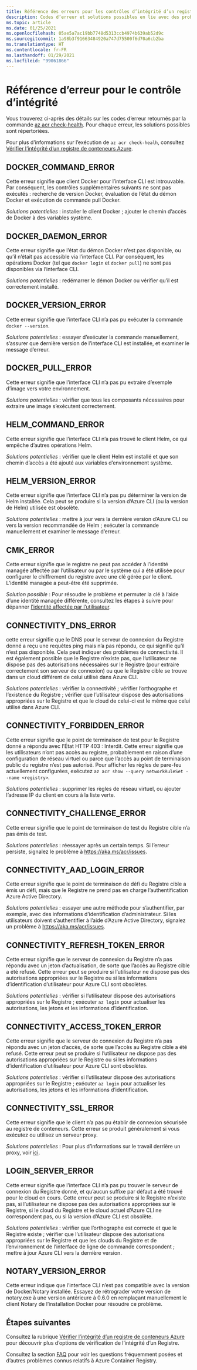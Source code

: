 ```yaml
---
title: Référence des erreurs pour les contrôles d’intégrité d’un registre
description: Codes d’erreur et solutions possibles en lie avec des problèmes détectés en exécutant la commande de diagnostic az acr check-health dans Azure Container Registry
ms.topic: article
ms.date: 01/25/2021
ms.openlocfilehash: 05ae5a7ac19bb7748d5313ccb4974b639ab52d9c
ms.sourcegitcommit: 1a98b3f91663484920a747d75500f6d70a6cb2ba
ms.translationtype: HT
ms.contentlocale: fr-FR
ms.lasthandoff: 01/29/2021
ms.locfileid: "99061866"
---
```

# <a name="health-check-error-reference"></a>Référence d’erreur pour le contrôle d’intégrité

Vous trouverez ci-après des détails sur les codes d’erreur retournés par la commande [az acr check-health][az-acr-check-health]. Pour chaque erreur, les solutions possibles sont répertoriées.

Pour plus d’informations sur l’exécution de `az acr check-healh`, consultez [Vérifier l’intégrité d’un registre de conteneurs Azure](container-registry-check-health.md).

## <a name="docker_command_error"></a>DOCKER_COMMAND_ERROR

Cette erreur signifie que client Docker pour l’interface CLI est introuvable. Par conséquent, les contrôles supplémentaires suivants ne sont pas exécutés : recherche de version Docker, évaluation de l’état du démon Docker et exécution de commande pull Docker.

*Solutions potentielles* : installer le client Docker ; ajouter le chemin d’accès de Docker à des variables système.

## <a name="docker_daemon_error"></a>DOCKER_DAEMON_ERROR

Cette erreur signifie que l’état du démon Docker n’est pas disponible, ou qu’il n’était pas accessible via l’interface CLI. Par conséquent, les opérations Docker (tel que `docker login` et `docker pull`) ne sont pas disponibles via l’interface CLI.

*Solutions potentielles* : redémarrer le démon Docker ou vérifier qu’il est correctement installé.

## <a name="docker_version_error"></a>DOCKER_VERSION_ERROR

Cette erreur signifie que l’interface CLI n’a pas pu exécuter la commande `docker --version`.

*Solutions potentielles* : essayer d’exécuter la commande manuellement, s’assurer que dernière version de l’interface CLI est installée, et examiner le message d’erreur.

## <a name="docker_pull_error"></a>DOCKER_PULL_ERROR

Cette erreur signifie que l’interface CLI n’a pas pu extraire d’exemple d’image vers votre environnement.

*Solutions potentielles* : vérifier que tous les composants nécessaires pour extraire une image s’exécutent correctement.

## <a name="helm_command_error"></a>HELM_COMMAND_ERROR

Cette erreur signifie que l’interface CLI n’a pas trouvé le client Helm, ce qui empêche d’autres opérations Helm.

*Solutions potentielles* : vérifier que le client Helm est installé et que son chemin d’accès a été ajouté aux variables d’environnement système.

## <a name="helm_version_error"></a>HELM_VERSION_ERROR

Cette erreur signifie que l’interface CLI n’a pas pu déterminer la version de Helm installée. Cela peut se produire si la version d’Azure CLI (ou la version de Helm) utilisée est obsolète.

*Solutions potentielles* : mettre à jour vers la dernière version d’Azure CLI ou vers la version recommandée de Helm ; exécuter la commande manuellement et examiner le message d’erreur.

## <a name="cmk_error"></a>CMK_ERROR

Cette erreur signifie que le registre ne peut pas accéder à l’identité managée affectée par l’utilisateur ou par le système qui a été utilisée pour configurer le chiffrement du registre avec une clé gérée par le client. L’identité managée a peut-être été supprimée.  

*Solution possible* : Pour résoudre le problème et permuter la clé à l’aide d’une identité managée différente, consultez les étapes à suivre pour dépanner [l’identité affectée par l’utilisateur](container-registry-customer-managed-keys.md#troubleshoot).

## <a name="connectivity_dns_error"></a>CONNECTIVITY_DNS_ERROR

cette erreur signifie que le DNS pour le serveur de connexion du Registre donné a reçu une requêtes ping mais n’a pas répondu, ce qui signifie qu’il n’est pas disponible. Cela peut indiquer des problèmes de connectivité. Il est également possible que le Registre n’existe pas, que l’utilisateur ne dispose pas des autorisations nécessaires sur le Registre (pour extraire correctement son serveur de connexion) ou que le Registre cible se trouve dans un cloud différent de celui utilisé dans Azure CLI.

*Solutions potentielles* : vérifier la connectivité ; vérifier l’orthographe et l’existence du Registre ; vérifier que l’utilisateur dispose des autorisations appropriées sur le Registre et que le cloud de celui-ci est le même que celui utilisé dans Azure CLI.

## <a name="connectivity_forbidden_error"></a>CONNECTIVITY_FORBIDDEN_ERROR

Cette erreur signifie que le point de terminaison de test pour le Registre donné a répondu avec l’État HTTP 403 : Interdit. Cette erreur signifie que les utilisateurs n’ont pas accès au registre, probablement en raison d’une configuration de réseau virtuel ou parce que l’accès au point de terminaison public du registre n’est pas autorisé. Pour afficher les règles de pare-feu actuellement configurées, exécutez `az acr show --query networkRuleSet --name <registry>`.

*Solutions potentielles* : supprimer les règles de réseau virtuel, ou ajouter l’adresse IP du client en cours à la liste verte.

## <a name="connectivity_challenge_error"></a>CONNECTIVITY_CHALLENGE_ERROR

Cette erreur signifie que le point de terminaison de test du Registre cible n’a pas émis de test.

*Solutions potentielles* : réessayer après un certain temps. Si l’erreur persiste, signalez le problème à https://aka.ms/acr/issues.

## <a name="connectivity_aad_login_error"></a>CONNECTIVITY_AAD_LOGIN_ERROR

Cette erreur signifie que le point de terminaison de défi du Registre cible a émis un défi, mais que le Registre ne prend pas en charge l’authentification Azure Active Directory.

*Solutions potentielles* : essayer une autre méthode pour s’authentifier, par exemple, avec des informations d’identification d’administrateur. Si les utilisateurs doivent s’authentifier à l’aide d’Azure Active Directory, signalez un problème à https://aka.ms/acr/issues.

## <a name="connectivity_refresh_token_error"></a>CONNECTIVITY_REFRESH_TOKEN_ERROR

Cette erreur signifie que le serveur de connexion du Registre n’a pas répondu avec un jeton d’actualisation, de sorte que l’accès au Registre cible a été refusé. Cette erreur peut se produire si l’utilisateur ne dispose pas des autorisations appropriées sur le Registre ou si les informations d’identification d’utilisateur pour Azure CLI sont obsolètes.

*Solutions potentielles* : vérifier si l’utilisateur dispose des autorisations appropriées sur le Registre ; exécuter `az login` pour actualiser les autorisations, les jetons et les informations d’identification.

## <a name="connectivity_access_token_error"></a>CONNECTIVITY_ACCESS_TOKEN_ERROR

Cette erreur signifie que le serveur de connexion du Registre n’a pas répondu avec un jeton d’accès, de sorte que l’accès au Registre cible a été refusé. Cette erreur peut se produire si l’utilisateur ne dispose pas des autorisations appropriées sur le Registre ou si les informations d’identification d’utilisateur pour Azure CLI sont obsolètes.

*Solutions potentielles* : vérifier si l’utilisateur dispose des autorisations appropriées sur le Registre ; exécuter `az login` pour actualiser les autorisations, les jetons et les informations d’identification.

## <a name="connectivity_ssl_error"></a>CONNECTIVITY_SSL_ERROR

Cette erreur signifie que le client n’a pas pu établir de connexion sécurisée au registre de conteneurs. Cette erreur se produit généralement si vous exécutez ou utilisez un serveur proxy.

*Solutions potentielles* : Pour plus d’informations sur le travail derrière un proxy, voir [ici](/cli/azure/use-cli-effectively).

## <a name="login_server_error"></a>LOGIN_SERVER_ERROR

Cette erreur signifie que l’interface CLI n’a pas pu trouver le serveur de connexion du Registre donné, et qu’aucun suffixe par défaut a été trouvé pour le cloud en cours. Cette erreur peut se produire si le Registre n’existe pas, si l’utilisateur ne dispose pas des autorisations appropriées sur le Registre, si le cloud du Registre et le cloud actuel d’Azure CLI ne correspondent pas, ou si la version d’Azure CLI est obsolète.

*Solutions potentielles* : vérifier que l’orthographe est correcte et que le Registre existe ; vérifier que l’utilisateur dispose des autorisations appropriées sur le Registre et que les clouds du Registre et de l’environnement de l’interface de ligne de commande correspondent ; mettre à jour Azure CLI vers la dernière version.

## <a name="notary_version_error"></a>NOTARY_VERSION_ERROR

Cette erreur indique que l’interface CLI n’est pas compatible avec la version de Docker/Notary installée. Essayez de rétrograder votre version de notary.exe à une version antérieure à 0.6.0 en remplaçant manuellement le client Notary de l’installation Docker pour résoudre ce problème.

## <a name="next-steps"></a>Étapes suivantes

Consultez la rubrique [Vérifier l’intégrité d’un registre de conteneurs Azure](container-registry-check-health.md) pour découvrir plus d’options de vérification de l’intégrité d’un Registre.

Consultez la section [FAQ](container-registry-faq.md) pour voir les questions fréquemment posées et d’autres problèmes connus relatifs à Azure Container Registry.





<!-- LINKS - internal -->
[az-acr-check-health]: /cli/azure/acr#az-acr-check-health
